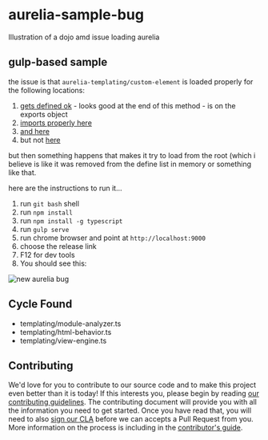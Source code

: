 # aurelia-sample-bug

Illustration of a dojo amd issue loading aurelia

## gulp-based sample

the issue is that `aurelia-templating/custom-element` is loaded properly for the following locations:

1. [gets defined ok](https://github.com/cmichaelgraham/aurelia-sample-bug/blob/master/scripts/aurelia/aurelia-bundle.js#L11625) - looks good at the end of this method - is on the exports object
2. [imports properly here](https://github.com/cmichaelgraham/aurelia-sample-bug/blob/master/scripts/aurelia/aurelia-bundle.js#L11857)
3. [and here](https://github.com/cmichaelgraham/aurelia-sample-bug/blob/master/scripts/aurelia/aurelia-bundle.js#L12018)
4. but not [here](https://github.com/cmichaelgraham/aurelia-sample-bug/blob/master/scripts/aurelia/aurelia-bundle.js#L11176)

but then something happens that makes it try to load from the root (which i believe is like it was removed from the define list in memory or something like that.

here are the instructions to run it...

1. run `git bash` shell
3. run `npm install`
4. run `npm install -g typescript`
4. run `gulp serve`
5. run chrome browser and point at `http://localhost:9000`
6. choose the release link
7. F12 for dev tools
8. You should see this:

![new aurelia bug](https://cloud.githubusercontent.com/assets/10272832/6877029/cc985106-d492-11e4-8293-37856deeb58b.jpg)

## Cycle Found

* templating/module-analyzer.ts 
* templating/html-behavior.ts 
* templating/view-engine.ts

## Contributing

We'd love for you to contribute to our source code and to make this project even better than it is today! If this interests you, please begin by reading [our contributing guidelines](https://github.com/DurandalProject/about/blob/master/CONTRIBUTING.md). The contributing document will provide you with all the information you need to get started. Once you have read that, you will need to also [sign our CLA](http://goo.gl/forms/dI8QDDSyKR) before we can accepts a Pull Request from you. More information on the process is including in the [contributor's guide](https://github.com/DurandalProject/about/blob/master/CONTRIBUTING.md).
